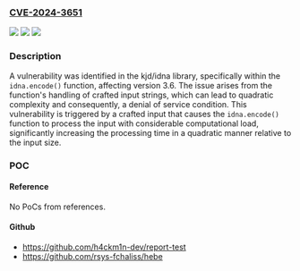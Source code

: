 ### [CVE-2024-3651](https://cve.mitre.org/cgi-bin/cvename.cgi?name=CVE-2024-3651)
![](https://img.shields.io/static/v1?label=Product&message=kjd%2Fidna&color=blue)
![](https://img.shields.io/static/v1?label=Version&message=unspecified%20&color=brightgreen)
![](https://img.shields.io/static/v1?label=Vulnerability&message=CWE-400%20Uncontrolled%20Resource%20Consumption&color=brightgreen)

### Description

A vulnerability was identified in the kjd/idna library, specifically within the `idna.encode()` function, affecting version 3.6. The issue arises from the function's handling of crafted input strings, which can lead to quadratic complexity and consequently, a denial of service condition. This vulnerability is triggered by a crafted input that causes the `idna.encode()` function to process the input with considerable computational load, significantly increasing the processing time in a quadratic manner relative to the input size.

### POC

#### Reference
No PoCs from references.

#### Github
- https://github.com/h4ckm1n-dev/report-test
- https://github.com/rsys-fchaliss/hebe

